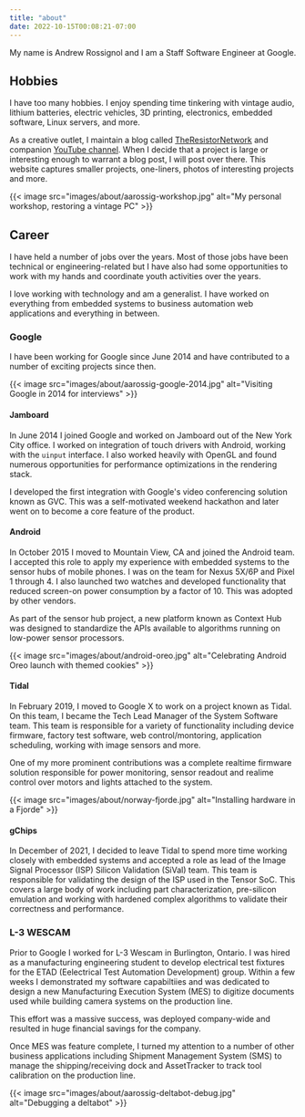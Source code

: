 ```yaml
---
title: "about"
date: 2022-10-15T00:08:21-07:00
---
```


My name is Andrew Rossignol and I am a Staff Software Engineer at Google.

## Hobbies

I have too many hobbies. I enjoy spending time tinkering with vintage audio,
lithium batteries, electric vehicles, 3D printing, electronics, embedded software,
Linux servers, and more.

As a creative outlet, I maintain a blog called [TheResistorNetwork](http://theresistornetwork.com)
and companion [YouTube channel](http://youtube.com/c/TheResistorNetwork).
When I decide that a project is large or interesting enough to warrant a blog
post, I will post over there. This website captures smaller projects, one-liners,
photos of interesting projects and more.

{{< image src="images/about/aarossig-workshop.jpg"
    alt="My personal workshop, restoring a vintage PC" >}}

## Career

I have held a number of jobs over the years. Most of those jobs have been
technical or engineering-related but I have also had some opportunities to
work with my hands and coordinate youth activities over the years.

I love working with technology and am a generalist. I have worked on everything
from embedded systems to business automation web applications and everything
in between.

### Google

I have been working for Google since June 2014 and have contributed to a number
of exciting projects since then.

{{< image src="images/about/aarossig-google-2014.jpg"
    alt="Visiting Google in 2014 for interviews" >}}

#### Jamboard

In June 2014 I joined Google and worked on Jamboard out of the New York City
office. I worked on integration of touch drivers with Android, working with
the `uinput` interface. I also worked heavily with OpenGL and found numerous
opportunities for performance optimizations in the rendering stack.

I developed the first integration with Google's video conferencing solution
known as GVC. This was a self-motivated weekend hackathon and later went on
to become a core feature of the product.

#### Android

In October 2015 I moved to Mountain View, CA and joined the Android team. I
accepted this role to apply my experience with embedded systems to the sensor
hubs of mobile phones. I was on the team for Nexus 5X/6P and Pixel 1 through 4.
I also launched two watches and developed functionality that reduced screen-on
power consumption by a factor of 10. This was adopted by other vendors.

As part of the sensor hub project, a new platform known as Context Hub was
designed to standardize the APIs available to algorithms running on low-power
sensor processors.

{{< image src="images/about/android-oreo.jpg"
    alt="Celebrating Android Oreo launch with themed cookies" >}}

#### Tidal

In February 2019, I moved to Google X to work on a project known as Tidal. On
this team, I became the Tech Lead Manager of the System Software team. This
team is responsible for a variety of functionality including device firmware,
factory test software, web control/montoring, application scheduling, working
with image sensors and more.

One of my more prominent contributions was a complete realtime firmware solution
responsible for power monitoring, sensor readout and realime control over motors
and lights attached to the system.

{{< image src="images/about/norway-fjorde.jpg"
    alt="Installing hardware in a Fjorde" >}}

#### gChips

In December of 2021, I decided to leave Tidal to spend more time working closely
with embedded systems and accepted a role as lead of the Image Signal Processor
(ISP) Silicon Validation (SiVal) team. This team is responsible for validating
the design of the ISP used in the Tensor SoC. This covers a large body  of work
including part characterization, pre-silicon emulation and working with hardened
complex algorithms to validate their correctness and performance.

### L-3 WESCAM

Prior to Google I worked for L-3 Wescam in Burlington, Ontario. I was hired as
a manufacturing engineering student to develop electrical test fixtures for
the ETAD (Eelectrical Test Automation Development) group. Within a few weeks
I demonstrated my software capabiltiies and was dedicated to design a new
Manufacturing Execution System (MES) to digitize documents used while building
camera systems on the production line.

This effort was a massive success, was deployed company-wide and resulted in
huge financial savings for the company.

Once MES was feature complete, I turned my attention to a number of other
business applications including Shipment Management System (SMS) to manage the
shipping/receiving dock and AssetTracker to track tool calibration on the
production line.

{{< image src="images/about/aarossig-deltabot-debug.jpg"
    alt="Debugging a deltabot" >}}
